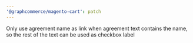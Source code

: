 ```yaml
---
'@graphcommerce/magento-cart': patch
---
```


Only use agreement name as link when agreement text contains the name, so the rest of the text can be used as checkbox label
